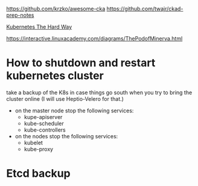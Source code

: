 https://github.com/krzko/awesome-cka
https://github.com/twajr/ckad-prep-notes


[Kubernetes The Hard Way ](https://github.com/mmumshad/kubernetes-the-hard-way)


https://interactive.linuxacademy.com/diagrams/ThePodofMinerva.html

# How to shutdown and restart kubernetes cluster

take a backup of the K8s in case things go south when you try to bring the cluster online (I will use Heptio-Velero for that.)

- on the master node stop the following services:
  - kupe-apiserver
  - kube-scheduler
  - kube-controllers
- on the nodes stop the following services:
  - kubelet
  - kube-proxy

# Etcd backup 



